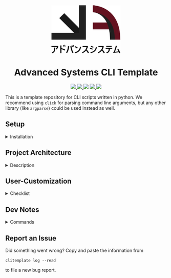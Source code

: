 <p align="center">
  <a title="Project Logo">
    <img height="150" style="margin-top:15px" src="https://raw.githubusercontent.com/Advanced-Systems/vector-assets/master/advanced-systems-logo-annotated.svg">
  </a>
</p>

<h1 align="center">Advanced Systems CLI Template</h1>

<p align="center">
    <a href="https://github.com/Advanced-Systems/cli-template" title="Release Version">
        <img src="https://img.shields.io/badge/Release-0.0.4%20-blue">
    </a>
    <a href="https://github.com/Advanced-Systems/cli-template/actions/workflows/python-app.yml" title="Unit Tests">
        <img src="https://github.com/Advanced-Systems/cli-template/actions/workflows/python-app.yml/badge.svg">
    </a>
    <a title="Supported Python Versions">
        <img src="https://img.shields.io/badge/Python-3.8%20%7C%203.9%20-blue">
    </a>
    <a href="https://www.gnu.org/licenses/gpl-3.0.en.html" title="License Information" target="_blank" rel="noopener noreferrer">
        <img src="https://img.shields.io/badge/License-GPLv3-blue.svg">
    </a>
    <a href="https://archive.softwareheritage.org/browse/origin/?origin_url=https://github.com/Advanced-Systems/cli-template" title="Software Heritage Archive" target="_blank" rel="noopener noreferrer">
        <img src="https://archive.softwareheritage.org/badge/origin/https://github.com/Advanced-Systems/cli-template.git/">
    </a>
</p>

This is a template repository for CLI scripts written in python. We recommend
using `click` for parsing command line arguments, but any other library (like
`argparse`) could be used instead as well.

## Setup

<details>
<summary>Installation</summary>

Although this package is ready to go live on PyPI, you can still serve this locally
by running

```cli
# create virtual env and install dependencies
python -m venv venv/
source venv/bin/activate
pip install -e .
# test this script
cli-template --version
```

If you're a project contributor, use

```powershell
install.ps1
```

to setup your development environment.

</details>

## Project Architecture

<details>
<summary>Description</summary>

Using this template requires you to understand the project hierarchy, so here's
a quick rundown on the most important points:

1. `src/clitemplate` contains all code not directly related to packaging
2. `__init__.py` holds your version number, new releases should bump this value
   in accordance with [semantic versioning](https://semver.org/)
3. `__main__.py` is the entry point of your application, you shouldn't need
   to change anything here
4. `cli.py` defines your command line interface (CLI), but the business logic
   of your application should be placed in a separate file
5. `utils.py` contains auxillary methods for pretty terminal output and I/O operations
6. `core.py` defines your custom methods and serves as the backbone of your
   application
7. Dependencies are defined in `requirements/`. Use `release.txt` for production,
   and `dev.txt` for developer tool dependencies

</details>

## User-Customization

<details>
<summary>Checklist</summary>

Use the checklist below to customize this template for your project's need:

- [ ] Rename `src/clitemplate` to `src/{new_project_name}`
- [ ] Configure your package name and version number in `__init__.py`
- [ ] Update all meta data in `setup.py` (see also <https://pypi.org/classifiers/>
      for a full list of classifiers) and rename `src/clitemplate/__init__.py` to
      `src/{new_project_name}/__init__.py` on line 8
- [ ] Choose a different license (uses GPLv3 by default)
- [ ] Configure `requirements/release.txt` and `requirements/dev.txt`
- [ ] Edit `MANIFEST.in` if necessary (see also `src/{new_project_name}/data` for static resource)
- [ ] Open `.gitignore` and add/remove items from this list (e.g. name of your
      virtual environment)
- [ ] Update `.gitattributes` (the default configuration here should be fine as is)
- [ ] Update (or remove) `.markdownlint.json`
- [ ] Add custom `yaml` files for CI/CD in `.github` and edit the issues templates
- [ ] Update `CHANGELOG.md`
- [ ] Rewrite this readme file

</details>

## Dev Notes

<details>
<summary>Commands</summary>

Check manifest. Make sure that you've setup your development environment to run
this command.

```cli
check-manifest --create
```

</details>

## Report an Issue

Did something went wrong? Copy and paste the information from

```cli
clitemplate log --read
```

to file a new bug report.

